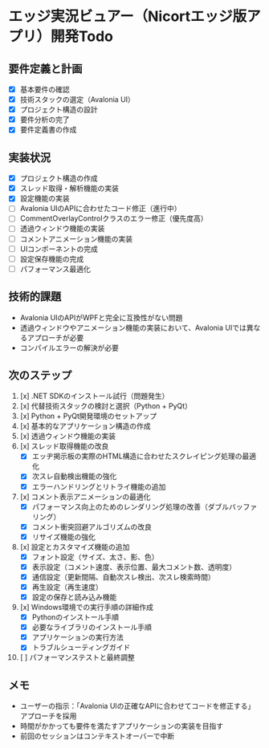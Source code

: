 # エッジ実況ビュアー（Nicortエッジ版アプリ）開発Todo

## 要件定義と計画
- [x] 基本要件の確認
- [x] 技術スタックの選定（Avalonia UI）
- [x] プロジェクト構造の設計
- [x] 要件分析の完了
- [x] 要件定義書の作成

## 実装状況
- [x] プロジェクト構造の作成
- [x] スレッド取得・解析機能の実装
- [x] 設定機能の実装
- [ ] Avalonia UIのAPIに合わせたコード修正（進行中）
- [ ] CommentOverlayControlクラスのエラー修正（優先度高）
- [ ] 透過ウィンドウ機能の実装
- [ ] コメントアニメーション機能の実装
- [ ] UIコンポーネントの完成
- [ ] 設定保存機能の完成
- [ ] パフォーマンス最適化

## 技術的課題
- Avalonia UIのAPIがWPFと完全に互換性がない問題
- 透過ウィンドウやアニメーション機能の実装において、Avalonia UIでは異なるアプローチが必要
- コンパイルエラーの解決が必要

## 次のステップ
1. [x] .NET SDKのインストール試行（問題発生）
2. [x] 代替技術スタックの検討と選択（Python + PyQt）
3. [x] Python + PyQt開発環境のセットアップ
4. [x] 基本的なアプリケーション構造の作成
5. [x] 透過ウィンドウ機能の実装
6. [x] スレッド取得機能の改良
   - [x] エッヂ掲示板の実際のHTML構造に合わせたスクレイピング処理の最適化
   - [x] 次スレ自動検出機能の強化
   - [x] エラーハンドリングとリトライ機能の追加
7. [x] コメント表示アニメーションの最適化
   - [x] パフォーマンス向上のためのレンダリング処理の改善（ダブルバッファリング）
   - [x] コメント衝突回避アルゴリズムの改良
   - [x] リサイズ機能の強化
8. [x] 設定とカスタマイズ機能の追加
   - [x] フォント設定（サイズ、太さ、影、色）
   - [x] 表示設定（コメント速度、表示位置、最大コメント数、透明度）
   - [x] 通信設定（更新間隔、自動次スレ検出、次スレ検索時間）
   - [x] 再生設定（再生速度）
   - [x] 設定の保存と読み込み機能
9. [x] Windows環境での実行手順の詳細作成
   - [x] Pythonのインストール手順
   - [x] 必要なライブラリのインストール手順
   - [x] アプリケーションの実行方法
   - [x] トラブルシューティングガイド
10. [ ] パフォーマンステストと最終調整

## メモ
- ユーザーの指示：「Avalonia UIの正確なAPIに合わせてコードを修正する」アプローチを採用
- 時間がかかっても要件を満たすアプリケーションの実装を目指す
- 前回のセッションはコンテキストオーバーで中断

